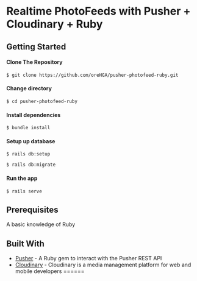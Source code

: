 # Realtime PhotoFeeds with Pusher + Cloudinary + Ruby

Getting Started
------

#### Clone The Repository
`$ git clone https://github.com/oreHGA/pusher-photofeed-ruby.git`


#### Change directory
`$ cd pusher-photofeed-ruby`

#### Install dependencies
`$ bundle install`

#### Setup up database
`$ rails db:setup`

`$ rails db:migrate`

#### Run the app
`$ rails serve`

Prerequisites
------
A basic knowledge of Ruby


Built With
------
- [Pusher](https://pusher.com) - A Ruby gem to interact with the Pusher REST API
- [Cloudinary](https://cloudinary.com/) - Cloudinary is a media management platform for web and mobile developers
======
